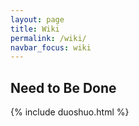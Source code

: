 ```yaml
---
layout: page
title: Wiki
permalink: /wiki/
navbar_focus: wiki
---
```



## Need to Be Done


{% include duoshuo.html %}

